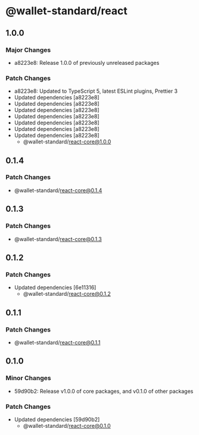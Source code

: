 # @wallet-standard/react

## 1.0.0

### Major Changes

-   a8223e8: Release 1.0.0 of previously unreleased packages

### Patch Changes

-   a8223e8: Updated to TypeScript 5, latest ESLint plugins, Prettier 3
-   Updated dependencies [a8223e8]
-   Updated dependencies [a8223e8]
-   Updated dependencies [a8223e8]
-   Updated dependencies [a8223e8]
-   Updated dependencies [a8223e8]
-   Updated dependencies [a8223e8]
-   Updated dependencies [a8223e8]
    -   @wallet-standard/react-core@1.0.0

## 0.1.4

### Patch Changes

-   @wallet-standard/react-core@0.1.4

## 0.1.3

### Patch Changes

-   @wallet-standard/react-core@0.1.3

## 0.1.2

### Patch Changes

-   Updated dependencies [6e11316]
    -   @wallet-standard/react-core@0.1.2

## 0.1.1

### Patch Changes

-   @wallet-standard/react-core@0.1.1

## 0.1.0

### Minor Changes

-   59d90b2: Release v1.0.0 of core packages, and v0.1.0 of other packages

### Patch Changes

-   Updated dependencies [59d90b2]
    -   @wallet-standard/react-core@0.1.0
